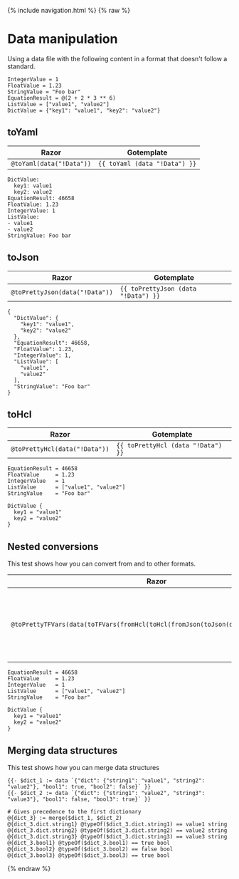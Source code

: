 {% include navigation.html %}
{% raw %}
# Data manipulation

Using a data file with the following content in a format that doesn't follow a standard.
```!Data
IntegerValue = 1
FloatValue = 1.23
StringValue = "Foo bar"
EquationResult = @(2 + 2 * 3 ** 6)
ListValue = ["value1", "value2"]
DictValue = {"key1": "value1", "key2": "value2"}
```

## toYaml

| Razor | Gotemplate
| ---   | ---
| ```@toYaml(data("!Data"))``` | ```{{ toYaml (data "!Data") }}```

```
DictValue:
  key1: value1
  key2: value2
EquationResult: 46658
FloatValue: 1.23
IntegerValue: 1
ListValue:
- value1
- value2
StringValue: Foo bar
```

## toJson

| Razor | Gotemplate
| ---   | ---
| ```@toPrettyJson(data("!Data"))``` | ```{{ toPrettyJson (data "!Data") }}```

```
{
  "DictValue": {
    "key1": "value1",
    "key2": "value2"
  },
  "EquationResult": 46658,
  "FloatValue": 1.23,
  "IntegerValue": 1,
  "ListValue": [
    "value1",
    "value2"
  ],
  "StringValue": "Foo bar"
}
```

## toHcl

| Razor | Gotemplate
| ---   | ---
| ```@toPrettyHcl(data("!Data"))``` | ```{{ toPrettyHcl (data "!Data") }}```

```
EquationResult = 46658
FloatValue     = 1.23
IntegerValue   = 1
ListValue      = ["value1", "value2"]
StringValue    = "Foo bar"

DictValue {
  key1 = "value1"
  key2 = "value2"
}
```

## Nested conversions

This test shows how you can convert from and to other formats.

| Razor | Gotemplate
| ---   | ---
| ```@toPrettyTFVars(data(toTFVars(fromHcl(toHcl(fromJson(toJson(data("!Data"))))))))``` | ```{{ toPrettyTFVars (data (toTFVars (fromHcl (toHcl (fromJson (toJson (data "!Data"))))))) }}```

```
EquationResult = 46658
FloatValue     = 1.23
IntegerValue   = 1
ListValue      = ["value1", "value2"]
StringValue    = "Foo bar"

DictValue {
  key1 = "value1"
  key2 = "value2"
}
```


## Merging data structures

This test shows how you can merge data structures

```
{{- $dict_1 := data `{"dict": {"string1": "value1", "string2": "value2"}, "bool1": true, "bool2": false}` }}
{{- $dict_2 := data `{"dict": {"string1": "value2", "string3": "value3"}, "bool1": false, "bool3": true}` }}

# Gives precedence to the first dictionary
@{dict_3} := merge($dict_1, $dict_2)
@{dict_3.dict.string1} @typeOf($dict_3.dict.string1) == value1 string
@{dict_3.dict.string2} @typeOf($dict_3.dict.string2) == value2 string
@{dict_3.dict.string3} @typeOf($dict_3.dict.string3) == value3 string
@{dict_3.bool1} @typeOf($dict_3.bool1) == true bool
@{dict_3.bool2} @typeOf($dict_3.bool2) == false bool
@{dict_3.bool3} @typeOf($dict_3.bool3) == true bool
```
{% endraw %}
